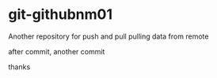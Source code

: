 # git-githubnm01
Another repository for push and pull
pulling data from remote

after commit, another commit

thanks
